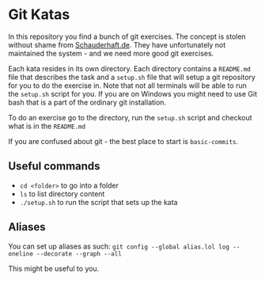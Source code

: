 # Git Katas
In this repository you find a bunch of git exercises.
The concept is stolen without shame from [Schauderhaft.de](http://blog.schauderhaft.de/gitkata/).
They have unfortunately not maintained the system - and we need more good git exercises.

Each kata resides in its own directory. Each directory contains a
`README.md` file that describes the task and a `setup.sh` file that
will setup a git repository for you to do the exercise in.
Note that not all terminals will be able to run the `setup.sh` script for you.
If you are on Windows you might need to use Git bash that is a part of the ordinary git installation.

To do an exercise go to the directory, run the `setup.sh` script and checkout what is in the `README.md`

If you are confused about git - the best place to start is `basic-commits`.

## Useful commands
- `cd <folder>` to go into a folder
- `ls` to list directory content
- `./setup.sh` to run the script that sets up the kata    



## Aliases
You can set up aliases as such:
`git config --global alias.lol log --oneline --decorate --graph --all`

This might be useful to you.
